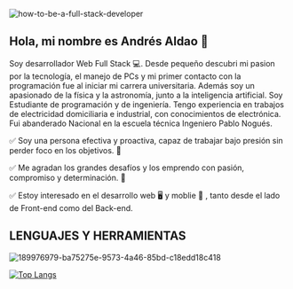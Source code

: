 
![how-to-be-a-full-stack-developer](https://user-images.githubusercontent.com/107947659/200341370-3464276c-b416-442d-ba2b-da8864722a9b.jpg)

Hola, mi nombre es Andrés Aldao 👋
--------------------------------------------------------------------------------------------------------------------------

Soy desarrollador Web Full Stack 💻. Desde pequeño descubri mi pasion por la tecnología, el manejo de PCs y mi primer contacto con la programación fue al iniciar mi carrera universitaria. Además soy un apasionado de la física y la astronomía, junto a la inteligencia artificial.
Soy Estudiante de programación y de ingeniería. Tengo experiencia en trabajos de electricidad domiciliaria e industrial, con conocimientos de electrónica. Fui abanderado Nacional en la escuela técnica Ingeniero Pablo Nogués.

✅ Soy una persona efectiva y proactiva, capaz de trabajar bajo presión sin perder foco en los objetivos. 🚀

✅ Me agradan los grandes desafíos y los emprendo con pasión, compromiso y determinación. 🚀

✅ Estoy interesado en el desarrollo web 🖥️ y moblie 📱 , tanto desde el lado de Front-end como del Back-end.



LENGUAJES Y HERRAMIENTAS
-------------------------------------------------------------------------------------------------------------------------
![189976979-ba75275e-9573-4a46-85bd-c18edd18c418](https://user-images.githubusercontent.com/107947659/200339464-3f3aa96a-ed99-40f9-87d2-9f9ab37fb172.png)


[![Top Langs](https://github-readme-stats.vercel.app/api/top-langs/?username=AndresAldao&layout=compact)](https://github.com/anuraghazra/github-readme-stats)
